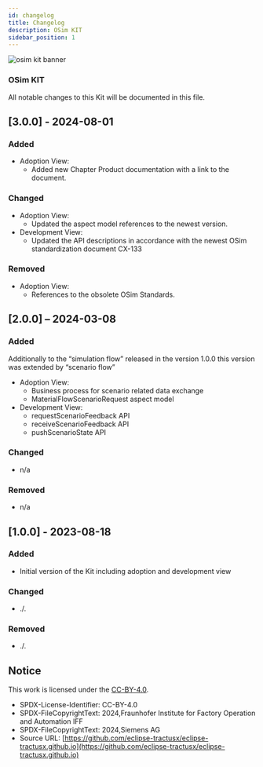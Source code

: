 ```yaml
---
id: changelog
title: Changelog
description: OSim KIT
sidebar_position: 1
---
```


![osim kit banner](@site/static/img/OSimKitIcon.svg)

### OSim KIT

All notable changes to this Kit will be documented in this file.

## [3.0.0] - 2024-08-01

### Added

- Adoption View:
  - Added new Chapter Product documentation with a link to the document.

### Changed

- Adoption View:
  - Updated the aspect model references to the newest version.
- Development View:
  - Updated the API descriptions in accordance with the newest OSim standardization document CX-133

### Removed

- Adoption View:
  - References to the obsolete OSim Standards.

## [2.0.0] – 2024-03-08

### Added

Additionally to the “simulation flow” released in the version 1.0.0 this version was extended by “scenario flow”

- Adoption View:
  - Business process for scenario related data exchange
  - MaterialFlowScenarioRequest aspect model
- Development View:
  - requestScenarioFeedback API
  - receiveScenarioFeedback API
  - pushScenarioState API

### Changed

- n/a

### Removed

- n/a

## [1.0.0] - 2023-08-18

### Added

- Initial version of the Kit including adoption and development view

### Changed

- ./.

### Removed

- ./.

## Notice

This work is licensed under the [CC-BY-4.0](https://creativecommons.org/licenses/by/4.0/legalcode).

- SPDX-License-Identifier: CC-BY-4.0
- SPDX-FileCopyrightText: 2024,Fraunhofer Institute for Factory Operation and Automation IFF
- SPDX-FileCopyrightText: 2024,Siemens AG
- Source URL: [https://github.com/eclipse-tractusx/eclipse-tractusx.github.io](https://github.com/eclipse-tractusx/eclipse-tractusx.github.io)
